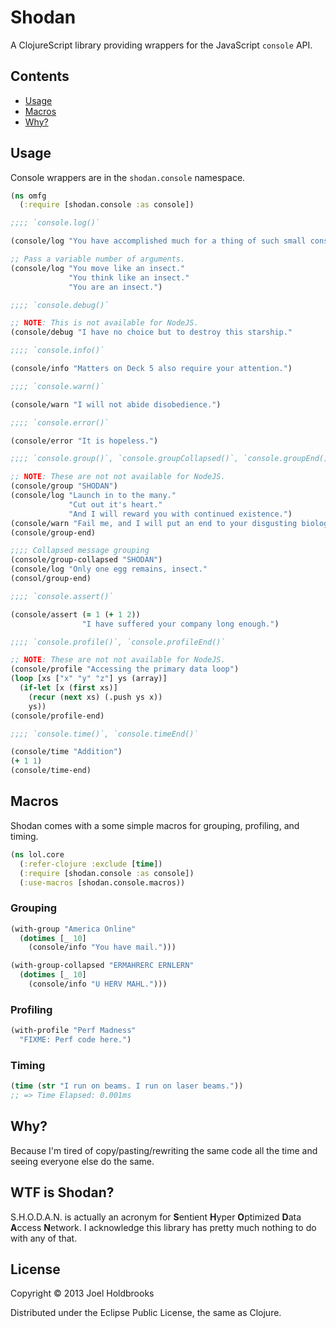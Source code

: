 # Shodan

A ClojureScript library providing wrappers for the JavaScript
`console` API.

## Contents
- [Usage](#usage)
- [Macros](#macros)
- [Why?](#why)

## Usage

Console wrappers are in the `shodan.console` namespace.

```clojure
(ns omfg
  (:require [shodan.console :as console])

;;;; `console.log()`

(console/log "You have accomplished much for a thing of such small consequence.")

;; Pass a variable number of arguments.
(console/log "You move like an insect."
             "You think like an insect."
             "You are an insect.")

;;;; `console.debug()`

;; NOTE: This is not available for NodeJS.
(console/debug "I have no choice but to destroy this starship." 

;;;; `console.info()`

(console/info "Matters on Deck 5 also require your attention.")

;;;; `console.warn()`

(console/warn "I will not abide disobedience.")

;;;; `console.error()`

(console/error "It is hopeless.")

;;;; `console.group()`, `console.groupCollapsed()`, `console.groupEnd()` 

;; NOTE: These are not not available for NodeJS.
(console/group "SHODAN")
(console/log "Launch in to the many."
             "Cut out it's heart."
             "And I will reward you with continued existence.")
(console/warn "Fail me, and I will put an end to your disgusting biology.")
(console/group-end)

;;;; Collapsed message grouping
(console/group-collapsed "SHODAN")
(console/log "Only one egg remains, insect."
(consol/group-end)

;;;; `console.assert()`

(console/assert (= 1 (+ 1 2))
                "I have suffered your company long enough.")

;;;; `console.profile()`, `console.profileEnd()`

;; NOTE: These are not not available for NodeJS.
(console/profile "Accessing the primary data loop")
(loop [xs ["x" "y" "z"] ys (array)]
  (if-let [x (first xs)]
    (recur (next xs) (.push ys x))
    ys))
(console/profile-end)

;;;; `console.time()`, `console.timeEnd()`

(console/time "Addition")
(+ 1 1)
(console/time-end)
```

## Macros

Shodan comes with a some simple macros for grouping, profiling, and
timing.

```clojure
(ns lol.core
  (:refer-clojure :exclude [time])
  (:require [shodan.console :as console])
  (:use-macros [shodan.console.macros))
```

### Grouping

```clojure
(with-group "America Online"
  (dotimes [_ 10]
    (console/info "You have mail.")))

(with-group-collapsed "ERMAHRERC ERNLERN"
  (dotimes [_ 10]
    (console/info "U HERV MAHL.")))
```

### Profiling

```clojure
(with-profile "Perf Madness"
  "FIXME: Perf code here.")
```

### Timing

```clojure
(time (str "I run on beams. I run on laser beams."))
;; => Time Elapsed: 0.001ms
```

## Why?

Because I'm tired of copy/pasting/rewriting the same code all the time
and seeing everyone else do the same.

## WTF is Shodan?

S.H.O.D.A.N. is actually an acronym for **S**entient
**H**yper **O**ptimized **D**ata **A**ccess **N**etwork. I acknowledge
this library has pretty much nothing to do with any of that.

## License

Copyright © 2013 Joel Holdbrooks

Distributed under the Eclipse Public License, the same as Clojure.
